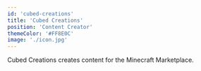```yaml
---
id: 'cubed-creations'
title: 'Cubed Creations'
position: 'Content Creator'
themeColor: '#FF8E0C'
image: './icon.jpg'
---
```


Cubed Creations creates content for the Minecraft Marketplace.
